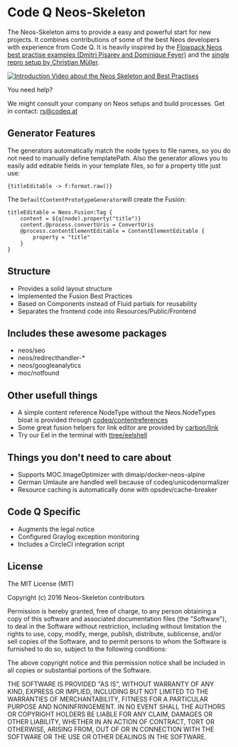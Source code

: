 # Code Q Neos-Skeleton

The Neos-Skeleton aims to provide a easy and powerful start for new projects. It combines contributions of some of the best Neos developers with experience from Code Q. It is heavily inspired by the [Flowpack Neos best practise examples (Dmitri Pisarev and Dominique Feyer)](https://github.com/Flowpack/fusion-bp) and the [single repro setup by Christian Müller](https://github.com/kitsunet/composer-install-testing).

[![Introduction Video about the Neos Skeleton and Best Practises](https://storage.googleapis.com/target.instance-3394e487-2a4a-4465-9d00-081cf858efdf.euw1.beach.flownative.cloud/59b27b14d5341e8098702436965f768f369d7e39/Best-Practise-Neos-Setup-Talk.jpg)](https://pusher.com/sessions/meetup/neos-cms-and-flow/best-practise-neos-setup)

You need help? 

We might consult your company on Neos setups and build processes. Get in contact: rs@codeq.at

## Generator Features

The generators automatically match the node types to file names, so you do not need to manually define templatePath. Also the generator allows you to easily add editable fields in your template files, so for a property title just use:

`{titleEditable -> f:format.raw()}`

The `DefaultContentPrototypeGenerator`will create the Fusion:

```
titleEditable = Neos.Fusion:Tag {
	content = ${q(node).property("title")}
	content.@process.convertUris = ConvertUris
	@process.contentElementEditable = ContentElementEditable {
		property = "title"
	}
}
```

## Structure

 - Provides a solid layout structure
 - Implemented the Fusion Best Practices
 - Based on Components instead of Fluid partials for reusability
 - Separates the frontend code into Resources/Public/Frontend

## Includes these awesome packages

 - neos/seo
 - neos/redirecthandler-*
 - neos/googleanalytics
 - moc/notfound

## Other usefull things

 - A simple content reference NodeType without the Neos.NodeTypes bloat is provided through [codeq/contentreferences](https://packagist.org/packages/codeq/contentreferences)
 - Some great fusion helpers for link editor are provided by [carbon/link](https://github.com/jonnitto/Carbon.Link)
 - Try our Eel in the terminal with [ttree/eelshell](https://github.com/ttreeagency/EelShell)

## Things you don't need to care about

 - Supports MOC.ImageOptimizer with dimaip/docker-neos-alpine
 - German Umlaute are handled well because of codeq/unicodenormalizer
 - Resource caching is automatically done with opsdev/cache-breaker

## Code Q Specific

 - Augments the legal notice
 - Configured Graylog exception monitoring
 - Includes a CircleCI integration script


## License

The MIT License (MIT)

Copyright (c) 2016 Neos-Skeleton contributors

Permission is hereby granted, free of charge, to any person obtaining a copy
of this software and associated documentation files (the "Software"), to deal
in the Software without restriction, including without limitation the rights
to use, copy, modify, merge, publish, distribute, sublicense, and/or sell
copies of the Software, and to permit persons to whom the Software is
furnished to do so, subject to the following conditions:

The above copyright notice and this permission notice shall be included in all
copies or substantial portions of the Software.

THE SOFTWARE IS PROVIDED "AS IS", WITHOUT WARRANTY OF ANY KIND, EXPRESS OR
IMPLIED, INCLUDING BUT NOT LIMITED TO THE WARRANTIES OF MERCHANTABILITY,
FITNESS FOR A PARTICULAR PURPOSE AND NONINFRINGEMENT. IN NO EVENT SHALL THE
AUTHORS OR COPYRIGHT HOLDERS BE LIABLE FOR ANY CLAIM, DAMAGES OR OTHER
LIABILITY, WHETHER IN AN ACTION OF CONTRACT, TORT OR OTHERWISE, ARISING FROM,
OUT OF OR IN CONNECTION WITH THE SOFTWARE OR THE USE OR OTHER DEALINGS IN THE
SOFTWARE.
